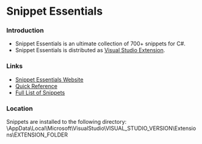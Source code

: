 # Snippet Essentials

### Introduction

* Snippet Essentials is an ultimate collection of 700+ snippets for C#.
* Snippet Essentials is distributed as [Visual Studio Extension](https://visualstudiogallery.msdn.microsoft.com/2758202e-f99a-4163-9a73-254e64917632).

### Links
* [Snippet Essentials Website](http://pihrt.net/SnippetEssentials)
* [Quick Reference](http://pihrt.net/SnippetEssentials/QuickReference)
* [Full List of Snippets](http://pihrt.net/SnippetEssentials/SnippetList)

### Location

Snippets are installed to the following directory: 
\AppData\Local\Microsoft\VisualStudio\VISUAL_STUDIO_VERSION\Extensions\EXTENSION_FOLDER

